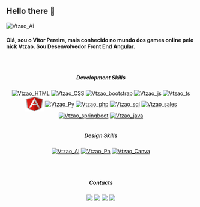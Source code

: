 <h2>Hello there 👋</h2>
<img align="center" alt="Vtzao_Ai" height="220" width="505" src="https://comixrevenge.files.wordpress.com/2018/06/1r3fn3.jpg" />
<h4>Olá, sou o Vitor Pereira, mais conhecido no mundo dos games online pelo nick Vtzao. Sou Desenvolvedor Front End Angular. </h4>

##
<div style="display: inline_block" align="center"><br>
   <h5><b>Development Skills</b></h5>
   <a href= "none"><img align="center" alt="Vtzao_HTML" height="40" width="50" src="https://cdn.jsdelivr.net/gh/devicons/devicon/icons/html5/html5-original.svg" /></a>
   <a href= "none"> <img align="center" alt="Vtzao_CSS" height="40" width="50" src="https://cdn.jsdelivr.net/gh/devicons/devicon/icons/css3/css3-original.svg" /></a>
   <a href= "none"><img align="center" alt="Vtzao_bootstrap" height="40" width="50" img src="https://cdn.jsdelivr.net/gh/devicons/devicon/icons/bootstrap/bootstrap-original.svg"/></a>
   <a href= "none"><img align="center" alt="Vtzao_js" height="40" width="50" src="https://cdn.jsdelivr.net/gh/devicons/devicon/icons/javascript/javascript-original.svg" /></a>
   <a href= "none"><img align="center" alt="Vtzao_ts" height="40" width="50" src="https://cdn.jsdelivr.net/gh/devicons/devicon/icons/typescript/typescript-original.svg" /></a>
   <a href= "none"><img align="center" alt="Vtzao_Angular" height="40" width="50" src="https://raw.githubusercontent.com/devicons/devicon/1119b9f84c0290e0f0b38982099a2bd027a48bf1/icons/angularjs/angularjs-original.svg" /></a>
   <a href= "none"><img align="center" alt="Vtzao_Py" height="40" width="50" src="https://cdn.jsdelivr.net/gh/devicons/devicon/icons/python/python-original.svg" /></a>
   <a href= "none"><img align="center" alt="Vtzao_php" height="40" width="50" src="https://cdn.jsdelivr.net/gh/devicons/devicon@latest/icons/php/php-original.svg" /></a>
   <a href= "none"><img align="center" alt="Vtzao_sql" height="40" width="50" src="https://cdn.jsdelivr.net/gh/devicons/devicon/icons/mysql/mysql-original.svg" /></a>
   <a href= "none"><img align="center" alt="Vtzao_sales" height="60" width="70" src="https://cdn.jsdelivr.net/gh/devicons/devicon@latest/icons/salesforce/salesforce-original.svg" /></a>
   <a href= "none"><img align="center" alt="Vtzao_springboot" height="40" width="50" img src="https://cdn.jsdelivr.net/gh/devicons/devicon@latest/icons/spring/spring-original.svg"/></a>
   <a href= "none"><img align="center" alt="Vtzao_java" height="50" width="60" img src="https://cdn.jsdelivr.net/gh/devicons/devicon@latest/icons/java/java-original-wordmark.svg"/></a>
</div>
<div style="display: inline_block" align="center"><br>
   <h5><b>Design Skills</b></h5>
   <a href= "none"><img align="center" alt="Vtzao_Ai" height="30" width="40" src="https://cdn.jsdelivr.net/gh/devicons/devicon/icons/illustrator/illustrator-plain.svg" /></a>
   <a href= "none"><img align="center" alt="Vtzao_Ph" height="30" width="40" img src="https://cdn.jsdelivr.net/gh/devicons/devicon/icons/photoshop/photoshop-plain.svg" /></a>
   <a href= "none"><img align="center" alt="Vtzao_Canva" height="30" width="40" src="https://cdn.jsdelivr.net/gh/devicons/devicon/icons/canva/canva-original.svg" /></a></br>
</div>
 
 ##
 
<div  style="display: inline_block" align="center"><br>
    <h5><b>Contacts</b></h5>
    <a href= "mailto:contato.vtpereira@gmail.com"><img src="https://img.shields.io/badge/Gmail-D14836?style=for-the-badge&logo=gmail&logoColor=white" target="_blank"></a>
    <a href= "https://www.linkedin.com/in/vitor-pereira-co/"><img src="https://img.shields.io/badge/LinkedIn-0077B5?style=for-the-badge&logo=linkedin&logoColor=white" target="_blank"></a>
    <a href= "https://pereiravt.com/"><img src="https://img.shields.io/badge/website-grey?style=for-the-badge&logo=" target="_blank"></a>
    <a href= "https://www.instagram.com.br/pereira_vt/"><img src="https://img.shields.io/badge/Instagram-E4405F?style=for-the-badge&logo=instagram&logoColor=white" target="_blank"></a>
</br></div>
